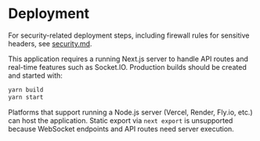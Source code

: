 # Deployment

For security-related deployment steps, including firewall rules for sensitive headers, see [security.md](./security.md).

This application requires a running Next.js server to handle API routes and real-time features such as Socket.IO. Production builds should be created and started with:

```bash
yarn build
yarn start
```

Platforms that support running a Node.js server (Vercel, Render, Fly.io, etc.) can host the application. Static export via `next export` is unsupported because WebSocket endpoints and API routes need server execution.
